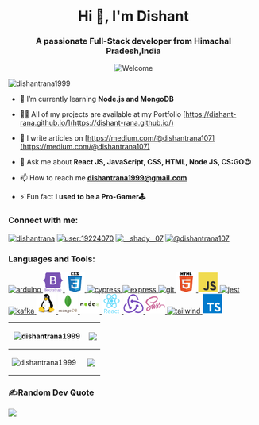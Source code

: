 <h1 align="center">Hi 👋, I'm Dishant</h1>
<h3 align="center">A passionate Full-Stack developer from Himachal Pradesh,India</h3>
<p align="center"><img alt="Welcome" width="700" height="300" src="https://github.com/dishant-rana/dishant-rana/blob/main/assests/coding.gif" /></p>


<p align="left"> <img src="https://komarev.com/ghpvc/?username=dishant-rana&label=Profile%20views&color=0e75b6&style=flat" alt="dishantrana1999" /> </p>

- 🌱 I’m currently learning **Node.js and MongoDB**

- 👨‍💻 All of my projects are available at my Portfolio [https://dishant-rana.github.io/](https://dishant-rana.github.io/)

- 📝 I write articles on [https://medium.com/@dishantrana107](https://medium.com/@dishantrana107)

- 💬 Ask me about **React JS, JavaScript, CSS, HTML, Node JS, CS:GO😉**

- 📫 How to reach me **dishantrana1999@gmail.com**

- ⚡ Fun fact **I used to be a Pro-Gamer🕹️**

<h3 align="left">Connect with me:</h3>
<p align="left">
<a href="https://linkedin.com/in/dishantrana" target="blank"><img align="center" src="https://raw.githubusercontent.com/rahuldkjain/github-profile-readme-generator/master/src/images/icons/Social/linked-in-alt.svg" alt="dishantrana" height="30" width="40" /></a>
<a href="https://stackoverflow.com/users/user:19224070" target="blank"><img align="center" src="https://raw.githubusercontent.com/rahuldkjain/github-profile-readme-generator/master/src/images/icons/Social/stack-overflow.svg" alt="user:19224070" height="30" width="40" /></a>
<a href="https://instagram.com/__shady__07" target="blank"><img align="center" src="https://raw.githubusercontent.com/rahuldkjain/github-profile-readme-generator/master/src/images/icons/Social/instagram.svg" alt="__shady__07" height="30" width="40" /></a>
<a href="https://medium.com/@dishantrana107" target="blank"><img align="center" src="https://raw.githubusercontent.com/rahuldkjain/github-profile-readme-generator/master/src/images/icons/Social/medium.svg" alt="@dishantrana107" height="30" width="40" /></a>
</p>

<h3 align="left">Languages and Tools:</h3>
<p align="left"> <a href="https://www.arduino.cc/" target="_blank" rel="noreferrer"> <img src="https://cdn.worldvectorlogo.com/logos/arduino-1.svg" alt="arduino" width="40" height="40"/> </a> <a href="https://getbootstrap.com" target="_blank" rel="noreferrer"> <img src="https://raw.githubusercontent.com/devicons/devicon/master/icons/bootstrap/bootstrap-plain-wordmark.svg" alt="bootstrap" width="40" height="40"/> </a> <a href="https://www.w3schools.com/css/" target="_blank" rel="noreferrer"> <img src="https://raw.githubusercontent.com/devicons/devicon/master/icons/css3/css3-original-wordmark.svg" alt="css3" width="40" height="40"/> </a> <a href="https://www.cypress.io" target="_blank" rel="noreferrer"> <img src="https://iconape.com/wp-content/files/gj/370774/svg/370774.svg" alt="cypress" width="40" height="40"/> </a> <a href="https://expressjs.com" target="_blank" rel="noreferrer"> <img src="https://keenethics.com/wp-content/uploads/2021/10/Express.js.svg" alt="express" width="40" height="40"/> </a> <a href="https://git-scm.com/" target="_blank" rel="noreferrer"> <img src="https://www.vectorlogo.zone/logos/git-scm/git-scm-icon.svg" alt="git" width="40" height="40"/> </a> <a href="https://www.w3.org/html/" target="_blank" rel="noreferrer"> <img src="https://raw.githubusercontent.com/devicons/devicon/master/icons/html5/html5-original-wordmark.svg" alt="html5" width="40" height="40"/> </a> <a href="https://developer.mozilla.org/en-US/docs/Web/JavaScript" target="_blank" rel="noreferrer"> <img src="https://raw.githubusercontent.com/devicons/devicon/master/icons/javascript/javascript-original.svg" alt="javascript" width="40" height="40"/> </a> <a href="https://jestjs.io" target="_blank" rel="noreferrer"> <img src="https://www.vectorlogo.zone/logos/jestjsio/jestjsio-icon.svg" alt="jest" width="40" height="40"/> </a> <a href="https://kafka.apache.org/" target="_blank" rel="noreferrer"> <img src="https://www.vectorlogo.zone/logos/apache_kafka/apache_kafka-icon.svg" alt="kafka" width="40" height="40"/> </a> <a href="https://www.linux.org/" target="_blank" rel="noreferrer"> <img src="https://raw.githubusercontent.com/devicons/devicon/master/icons/linux/linux-original.svg" alt="linux" width="40" height="40"/> </a> <a href="https://www.mongodb.com/" target="_blank" rel="noreferrer"> <img src="https://raw.githubusercontent.com/devicons/devicon/master/icons/mongodb/mongodb-original-wordmark.svg" alt="mongodb" width="40" height="40"/> </a> <a href="https://nodejs.org" target="_blank" rel="noreferrer"> <img src="https://raw.githubusercontent.com/devicons/devicon/master/icons/nodejs/nodejs-original-wordmark.svg" alt="nodejs" width="40" height="40"/> </a> <a href="https://reactjs.org/" target="_blank" rel="noreferrer"> <img src="https://raw.githubusercontent.com/devicons/devicon/master/icons/react/react-original-wordmark.svg" alt="react" width="40" height="40"/> </a> <a href="https://redux.js.org" target="_blank" rel="noreferrer"> <img src="https://raw.githubusercontent.com/devicons/devicon/master/icons/redux/redux-original.svg" alt="redux" width="40" height="40"/> </a> <a href="https://sass-lang.com" target="_blank" rel="noreferrer"> <img src="https://raw.githubusercontent.com/devicons/devicon/master/icons/sass/sass-original.svg" alt="sass" width="40" height="40"/> </a> <a href="https://tailwindcss.com/" target="_blank" rel="noreferrer"> <img src="https://www.vectorlogo.zone/logos/tailwindcss/tailwindcss-icon.svg" alt="tailwind" width="40" height="40"/> </a> <a href="https://www.typescriptlang.org/" target="_blank" rel="noreferrer"> <img src="https://raw.githubusercontent.com/devicons/devicon/master/icons/typescript/typescript-original.svg" alt="typescript" width="40" height="40"/> </a> </p>


| <p>&nbsp;<img align="center" src="https://github-readme-stats.vercel.app/api?username=dishant-rana&show_icons=true&theme=dark&title_color=ffffff&text_color=5274ff&cache_seconds=1800&locale=en" alt="dishantrana1999" /></p> | <p>&nbsp;<a href="#no_route"><img align="center" src="https://github-readme-stats.vercel.app/api/top-langs/?username=dishant-rana&layout=compact&theme=dark" /></a></p> |
| -- | --- |
| <p><img align="center" src="https://github-readme-streak-stats.herokuapp.com/?user=dishant-rana&theme=dark" alt="dishantrana1999" /></p> |  <p><img src="https://github.com/dishant-rana/dishant-rana/blob/main/assests/cs-go.gif" width="350" align="center"></p>
  ### ✍️Random Dev Quote
![](https://quotes-github-readme.vercel.app/api?type=horizontal&theme=radical)

